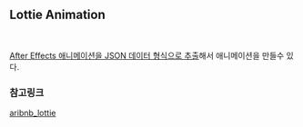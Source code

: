 ## Lottie Animation

<br/>

[After Effects 애니메이션을 JSON 데이터 형식으로 추출](https://airbnb.io/lottie/#/after-effects)해서 애니메이션을 만들수 있다.







### 참고링크

[aribnb_lottie](https://airbnb.io/lottie/#/README)